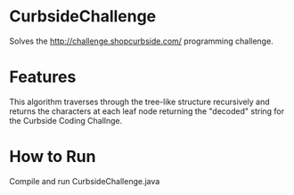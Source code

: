 # CurbsideChallenge

Solves the http://challenge.shopcurbside.com/ programming challenge.

# Features
This algorithm traverses through the tree-like structure recursively and returns the characters at each leaf node returning the "decoded" string for the Curbside Coding Challnge.

# How to Run
Compile and run CurbsideChallenge.java
